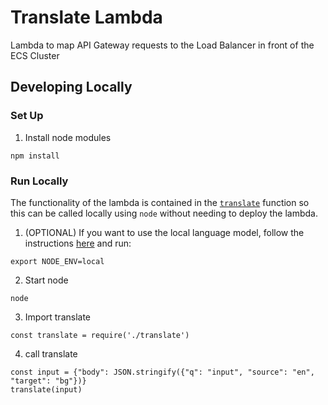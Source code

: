 # Translate Lambda

Lambda to map API Gateway requests to the Load Balancer in front of the ECS Cluster

## Developing Locally

### Set Up

1. Install node modules

```
npm install
```

### Run Locally

The functionality of the lambda is contained in the [`translate`](./translate.js) function so this can be called locally using `node` without needing to deploy the lambda.

1. (OPTIONAL) If you want to use the local language model, follow the instructions [here](https://github.com/bbc/gourmet-translation-api/blob/master/docs/addingATranslationModel.md#1-test-new-docker-image-locally) and run:
```
export NODE_ENV=local
```

2. Start node

```
node
```

3. Import translate

```
const translate = require('./translate')
```
4. call translate

```
const input = {"body": JSON.stringify({"q": "input", "source": "en", "target": "bg"})}
translate(input)
```

